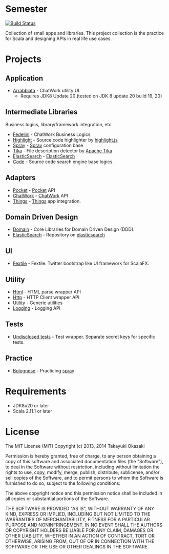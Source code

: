 # Semester

[![Build Status](https://travis-ci.org/watermint/Semester.png)](https://travis-ci.org/watermint/Semester)

Collection of small apps and libraries. This project collection is the practice for Scala and designing APIs in real life use cases. 

# Projects

## Application

* [Arrabbiata](etude/app/arrabbiata) - ChatWork utility UI
    * Requires JDK8 Update 20 (tested on JDK 8 update 20 build 19, 20)

## Intermediate Libraries

Business logics, library/framework integration, etc.

* [Fedelini](etude-kitchenette-fedelini) - ChatWork Business Logics
* [Highlight](etude-kitchenette-highlight) - Source code highlighter by [highlight.js](http://highlightjs.org)
* [Spray](etude-kitchenette-spray) - [Spray](http://spray.io) configuration base
* [Tika](etude-kitchenette-tika) - File description detector by [Apache Tika](http://tika.apache.org) 
* [ElasticSearch](etude-kitchenette-elasticsearch) - [ElasticSearch](http://www.elasticsearch.org) 
* [Code](etude-kitchenette-code) - Source code search engine base logics.

## Adapters

* [Pocket](etude-bookmark-pocket) - [Pocket](http://getpocket.com) API
* [ChatWork](etude-messaging-chatwork) - [ChatWork](http://chatwork.com) API
* [Things](etude-ticket-things) - [Things](https://culturedcode.com/things/) app integration.

## Domain Driven Design

* [Domain](etude-domain-core) - Core Libraries for Domain Driven Design (DDD).
* [ElasticSearch](etude-domain-elasticsearch) - Repository on [elasticsearch](http://www.elasticsearch.org)

## UI

* [Fextile](etude-desktop-fextile) - Fextile. Twitter bootstrap like UI framework for ScalaFX.

## Utility

* [Html](etude-foundation-html) - HTML parse wrapper API
* [Http](etude-foundation-http) - HTTP Client wrapper API
* [Utility](etude-foundation-utility) - Generic utilities
* [Logging](etude-foundation-logging) - Logging API

## Tests

* [Undisclosed tests](etude-test-undisclosed) - Test wrapper. Separate secret keys for specific tests.

## Practice

* [Bolognese](etude-recherche-bolognese) - Practicing [spray](http://spray.io)

# Requirements

* JDK8u20 or later
* Scala 2.11.1 or later

# License

The MIT License (MIT) Copyright (c) 2013, 2014 Takayuki Okazaki

Permission is hereby granted, free of charge, to any person obtaining a copy of this software and associated documentation files (the "Software"), to deal in the Software without restriction, including without limitation the rights to use, copy, modify, merge, publish, distribute, sublicense, and/or sell copies of the Software, and to permit persons to whom the Software is furnished to do so, subject to the following conditions:

The above copyright notice and this permission notice shall be included in all copies or substantial portions of the Software.

THE SOFTWARE IS PROVIDED "AS IS", WITHOUT WARRANTY OF ANY KIND, EXPRESS OR IMPLIED, INCLUDING BUT NOT LIMITED TO THE WARRANTIES OF MERCHANTABILITY, FITNESS FOR A PARTICULAR PURPOSE AND NONINFRINGEMENT. IN NO EVENT SHALL THE AUTHORS OR COPYRIGHT HOLDERS BE LIABLE FOR ANY CLAIM, DAMAGES OR OTHER LIABILITY, WHETHER IN AN ACTION OF CONTRACT, TORT OR OTHERWISE, ARISING FROM, OUT OF OR IN CONNECTION WITH THE SOFTWARE OR THE USE OR OTHER DEALINGS IN THE SOFTWARE.
